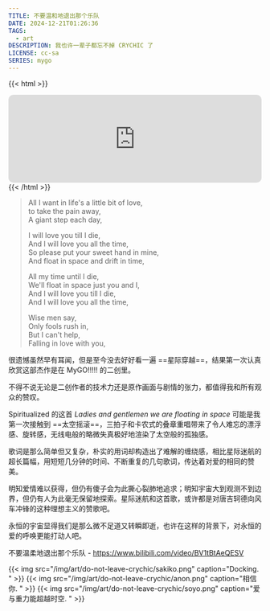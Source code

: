 ```yaml
---
TITLE: 不要温和地退出那个乐队
DATE: 2024-12-21T01:26:36
TAGS:
  - art
DESCRIPTION: 我也许一辈子都忘不掉 CRYCHIC 了
LICENSE: cc-sa
SERIES: mygo
---
```


{{< html >}}
<iframe allow="autoplay *; encrypted-media *; fullscreen *; clipboard-write" frameborder="0" height="175" style="width:100%;max-width:660px;overflow:hidden;border-radius:10px;" sandbox="allow-forms allow-popups allow-same-origin allow-scripts allow-storage-access-by-user-activation allow-top-navigation-by-user-activation" src="https://embed.music.apple.com/cn/album/ladies-and-gentlemen-we-are-floating-in-space/1502476612?i=1502476617"></iframe>
{{< /html >}}

> All I want in life's a little bit of love, \
> to take the pain away, \
> A giant step each day,
> 
> I will love you till I die,\
> And I will love you all the time, \
> So please put your sweet hand in mine, \
> And float in space and drift in time, 
> 
> All my time until I die, \
> We'll float in space just you and I, \
> And I will love you till I die, \
> And I will love you all the time, 
> 
> Wise men say, \
> Only fools rush in, \
> But I can't help, \
> Falling in love with you,

很遗憾虽然早有耳闻，但是至今没去好好看一遍 ==星际穿越==，结果第一次认真欣赏这部杰作是在 MyGO!!!!! 的二创里。

不得不说无论是二创作者的技术力还是原作画面与剧情的张力，都值得我和所有观众的赞叹。

Spiritualized 的这首 *Ladies and gentlemen we are floating in space* 可能是我第一次接触到 ==太空摇滚==，三拍子和卡农式的叠章重唱带来了令人难忘的漂浮感、旋转感，无线电般的略微失真极好地渲染了太空般的孤独感。

歌词是那么简单但又复杂，朴实的用词却构造出了难解的缠绕感，相比星际迷航的超长篇幅，用短短几分钟的时间、不断重复的几句歌词，传达着对爱的相同的赞美。

明知爱情难以获得，但仍有傻子会为此撕心裂肺地追求；明知宇宙大到观测不到边界，但仍有人为此毫无保留地探索。星际迷航和这首歌，或许都是对唐吉轲德向风车冲锋的这种理想主义的赞歌吧。

永恒的宇宙显得我们是那么微不足道又转瞬即逝，也许在这样的背景下，对永恒的爱的呼唤更能打动人吧。

不要温柔地退出那个乐队 - https://www.bilibili.com/video/BV1tBtAeQESV

{{< img src="/img/art/do-not-leave-crychic/sakiko.png" caption="Docking. " >}}
{{< img src="/img/art/do-not-leave-crychic/anon.png" caption="相信你. " >}}
{{< img src="/img/art/do-not-leave-crychic/soyo.png" caption="爱与重力能超越时空. " >}}